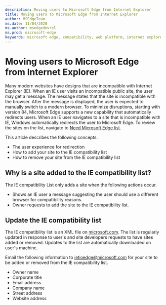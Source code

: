 ```yaml
---
description: Moving users to Microsoft Edge from Internet Explorer 
title: Moving users to Microsoft Edge from Internet Explorer
author: MSEdgeTeam
ms.date: 11/04/2020
ms.author: msedgedevrel
ms.prod: microsoft-edge
keywords: microsoft edge, compatibility, web platform, internet explorer
---
```

# Moving users to Microsoft Edge from Internet Explorer 

Many modern websites have designs that are incompatible with Internet Explorer \(IE\).  When an IE user visits an incompatible public site, the user may get a message.  The message states that the site is incompatible with the browser.  After the message is displayed, the user is expected to manually switch to a modern browser.  To minimize disruptions, starting with version 84, Microsoft Edge supports a new capability that automatically redirects users.  When an IE user navigates to a site that is incompatible with IE, Windows automatically redirects the user to Microsoft Edge.  To review the sites on the list, navigate to [Need Microsoft Edge list][MicrosoftEdgeNeededgeV1].

This article describes the following concepts.  

*   The user experience for redirection  
*   How to add your site to the IE compatibility list  
*   How to remove your site from the IE compatibility list  
    
## Why is a site added to the IE compatibility list?  

The IE compatibility List only adds a site when the following actions occur.  

*   Shows an IE user a message suggesting the user should use a different browser for compatibility reasons.  
*   Owner requests to add the site to the IE compatibility list.  
    
## Update the IE compatibility list  

The IE compatibility list is an XML file on [microsoft.com][MicrosoftOfficialHome].  The list is regularly updated in response to user's and site developers requests to have sites added or removed.  Updates to the list are automatically downloaded on user's machine.  

Email the following information to [ietioedge@microsoft.com][MailtoMicrosoftIetioedge] for your site to be added or removed from the IE compatibility list.    

*   Owner name  
*   Corporate title  
*   Email address  
*   Company name  
*   Street address  
*   Website address  
<!--  *   Telephone number  -->  
<!--  *   Target platform \(desktop, phone, Xbox\)  -->  
    
<!-- links -->  

[MailtoMicrosoftIetioedge]: mailto:ietioedge@microsoft.com "Send an email to ietioedge@microsoft.com"  

[MicrosoftOfficialHome]: https://www.microsoft.com "Microsoft Official Home"  

[MicrosoftEdgeNeededgeV1]:  https://edge.microsoft.com/neededge/v1 "Need Microsoft Edge list v1 xml | Microsoft Edge"  
